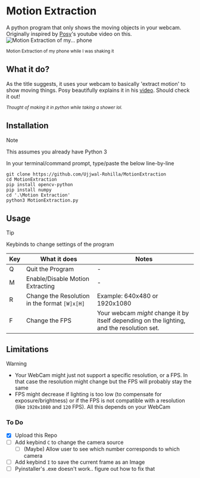 # Motion Extraction
A python program that only shows the moving objects in your webcam. Originally inspired by [Posy](https://www.youtube.com/watch?v=NSS6yAMZF78)'s youtube video on this. 
![Motion Extraction of my... phone](https://github.com/user-attachments/assets/1d930c19-d08f-4531-ae40-0d3ca456bf71)

<sub> Motion Extraction of my phone while I was shaking it <sub/>

## What it do?
As the title suggests, it uses your webcam to basically 'extract motion' to show moving things. Posy beautifully explains it in his [video](https://www.youtube.com/watch?v=NSS6yAMZF78). Should check it out!

<sub> _Thought of making it in python while taking a shower lol._ <sub/>

## Installation
> [!NOTE]
> This assumes you already have Python 3

In your terminal/command prompt, type/paste the below line-by-line
```
git clone https://github.com/Ujjwal-Rohilla/MotionExtraction
cd MotionExtraction
pip install opencv-python
pip install numpy
cd '.\Motion Extraction'
python3 MotionExtraction.py
```

## Usage
> [!TIP]
> Keybinds to change settings of the program

| Key | What it does                                   | Notes
|-----|------------------------------------------------|------------------------------------------------------------------------------------------
|  Q  | Quit the Program                               | -
|  M  | Enable/Disable Motion Extracting               | -
|  R  | Change the Resolution in the format `[W]x[H]`  | Example: 640x480 or 1920x1080
|  F  | Change the FPS                                 | Your webcam _might_ change it by itself depending on the lighting, and the resolution set.

## Limitations
> [!WARNING]
> - Your WebCam might just not support a specific resolution, or a FPS. In that case the resolution might change but the FPS will probably stay the same
> - FPS might decrease if lighting is too low (to compensate for exposure/brightness) or if the FPS is not compatible with a resolution (like `1920x1080` and `120` FPS). All this depends on your WebCam

### To Do
- [X] Upload this Repo
- [ ] Add keybind `C` to change the camera source
  - [ ] \(Maybe) Allow user to see which number corresponds to which camera
- [ ] Add keybind `I` to save the current frame as an Image
- [ ] Pyinstaller's .exe doesn't work.. figure out how to fix that
